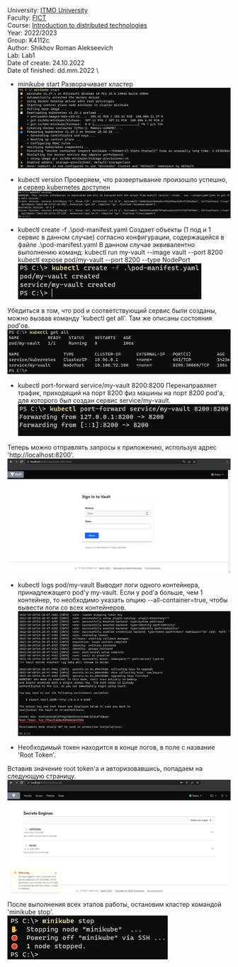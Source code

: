 University: [ITMO University](https://itmo.ru/ru/) \
Faculty: [FICT](https://fict.itmo.ru) \
Course: [Introduction to distributed technologies](https://github.com/itmo-ict-faculty/introduction-to-distributed-technologies) \
Year: 2022/2023 \
Group: K4112c \
Author: Shikhov Roman Alekseevich \
Lab: Lab1 \
Date of create: 24.10.2022 \
Date of finished: dd.mm.2022 \

- minikube start
Разворачивает кластер \
![minikube_start](minikube_start.png)

- kubectl version
Проверяем, что развертывание произошло успешно, и сервер kubernetes доступен \
![kubectl_version](kubectl_version.png)

- kubectl create -f .\pod-manifest.yaml
Создает объекты (1 под и 1 сервис в данном случае) согласно конфигурации, содержащейся в файле .\pod-manifest.yaml
В данном случае эквивалентно выполнению команд:
kubectl run my-vault --image vault --port 8200
kubectl expose pod/my-vault --port 8200 --type NodePort \
![kubectl_create](kubectl_create.png)

Убедиться в том, что pod и соответствующий сервис были созданы, можно вызвав команду 'kubectl get all'.
Там же описаны состояния pod'ов. \
![kubectl_get-all](kubectl_get-all.png)

- kubectl port-forward service/my-vault 8200:8200
Перенаправляет трафик, приходящий на порт 8200 физ машины на порт 8200 pod'a, для которого был создан сервис service/my-vault. \
![kubectl_port-forward](kubectl_port-forward.png)

Теперь можно отправлять запросы к приложению, используя адрес 'http://localhost:8200'. \
![vault_start-page](vault_start-page.png)

- kubectl logs pod/my-vault
Выводит логи одного контейнера, принадлежащего pod'у my-vault.
Если у pod'a больше, чем 1 контейнер, то необходимо указать опцию --all-container=true, чтобы вывести логи со всех контейнеров. \
![kubectl_logs](kubectl_logs.png)

* Необходимый токен находится в конце логов, в поле с название 'Root Token'.

Вставив значение root token'a и авторизовавшись, попадаем на следующую страницу. \
![vault_home-page](vault_home-page.png)

После выполнения всех этапов работы, остановим кластер командой 'minikube stop'. \
![minikube_stop](minikube_stop.png)

